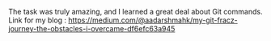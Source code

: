 The task was truly amazing, and I learned a great deal about Git commands.
Link for my blog : https://medium.com/@aadarshmahk/my-git-fracz-journey-the-obstacles-i-overcame-df6efc63a945
